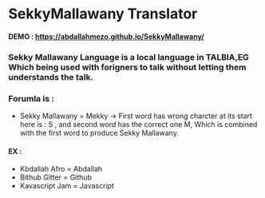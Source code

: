 # SekkyMallawany Translator

#### DEMO : https://abdallahmezo.github.io/SekkyMallawany/

### Sekky Mallawany Language is a local language in TALBIA,EG Which being used with forigners to talk without letting them understands the talk.

### Forumla is :
- Sekky Mallawany = Mekky -> First word has wrong charcter at its start here is : S , and second word has the correct one M,
Which is combined with the first word to produce Sekky Mallawany.

#### EX : 
- Kbdallah Afro = Abdallah
- Bithub Gitter = Github
- Kavascript Jam = Javascript

